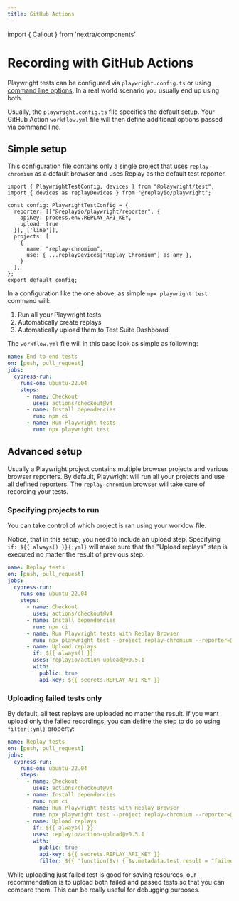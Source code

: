 ```yaml
---
title: GitHub Actions
---
```

import { Callout } from 'nextra/components'

# Recording with GitHub Actions

Playwright tests can be configured via `playwright.config.ts` or using [command line options](https://playwright.dev/docs/test-cli). In a real world scenario you usually end up using both.

Usually, the `playwright.config.ts` file specifies the default setup. Your GitHub Action `workflow.yml` file will then define additional options passed via command line.

## Simple setup
This configuration file contains only a single project that uses `replay-chromium` as a default browser and uses Replay as the default test reporter.
```tsx filename="playwright.config.ts"
import { PlaywrightTestConfig, devices } from "@playwright/test";
import { devices as replayDevices } from "@replayio/playwright";

const config: PlaywrightTestConfig = {
  reporter: [["@replayio/playwright/reporter", {
    apiKey: process.env.REPLAY_API_KEY,
    upload: true
  }], ['line']],
  projects: [
    {
      name: "replay-chromium",
      use: { ...replayDevices["Replay Chromium"] as any },
    }
  ],
};
export default config;
```

In a configuration like the one above, as simple `npx playwright test` command will:
1. Run all your Playwright tests
2. Automatically create replays
3. Automatically upload them to Test Suite Dashboard

The `workflow.yml` file will in this case look as simple as following:
```yml filename=".github/workflows/e2e.yml" copy
name: End-to-end tests
on: [push, pull_request]
jobs:
  cypress-run:
    runs-on: ubuntu-22.04
    steps:
      - name: Checkout
        uses: actions/checkout@v4
      - name: Install dependencies
        run: npm ci
      - name: Run Playwright tests
        run: npx playwright test
```

## Advanced setup
Usually a Playwright project contains multiple browser projects and various browser reporters. By default, Playwright will run all your projects and use all defined reporters. The `replay-chromium` browser will take care of recording your tests.

### Specifying projects to run
You can take control of which project is ran using your worklow file. 

Notice, that in this setup, you need to include an upload step. Specifying `if: ${{ always() }}{:yml}` will make sure that the "Upload replays" step is executed no matter the result of previous step.

```yml {11-18} filename=".github/workflows/e2e.yml" copy
name: Replay tests
on: [push, pull_request]
jobs:
  cypress-run:
    runs-on: ubuntu-22.04
    steps:
      - name: Checkout
        uses: actions/checkout@v4
      - name: Install dependencies
        run: npm ci
      - name: Run Playwright tests with Replay Browser
        run: npx playwright test --project replay-chromium --reporter=@replayio/playwright/reporter,line
      - name: Upload replays
        if: ${{ always() }}
        uses: replayio/action-upload@v0.5.1
        with:
          public: true
          api-key: ${{ secrets.REPLAY_API_KEY }}
```

### Uploading failed tests only
By default, all test replays are uploaded no matter the result. If you want upload only the failed recordings, you can define the step to do so using `filter{:yml}` property:

```yml {19} filename=".github/workflows/e2e.yml" copy
name: Replay tests
on: [push, pull_request]
jobs:
  cypress-run:
    runs-on: ubuntu-22.04
    steps:
      - name: Checkout
        uses: actions/checkout@v4
      - name: Install dependencies
        run: npm ci
      - name: Run Playwright tests with Replay Browser
        run: npx playwright test --project replay-chromium --reporter=@replayio/playwright/reporter,line
      - name: Upload replays
        if: ${{ always() }}
        uses: replayio/action-upload@v0.5.1
        with:
          public: true
          api-key: ${{ secrets.REPLAY_API_KEY }}
          filter: ${{ 'function($v) { $v.metadata.test.result = "failed" }' }}
```
<Callout type="warning" emoji="⚠️">
While uploading just failed test is good for saving resources, our recommendation is to upload both failed and passed tests so that you can compare them. This can be really useful for debugging purposes.
</Callout>